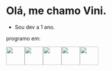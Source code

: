 <style>
img{
	position: relative;
	display: block;
	width: 50px;
	height: 50px;
	float: left;
}
</style>

# Olá, me chamo Vini.

- Sou dev a 1 ano.

<p>programo em:</p>


<img width='50' height='50' src="https://cdn.jsdelivr.net/gh/devicons/devicon/icons/css3/css3-original.svg" />
<img width='50' height='50' src="https://cdn.jsdelivr.net/gh/devicons/devicon/icons/html5/html5-original.svg" />
<img width='50' height='50' src="https://cdn.jsdelivr.net/gh/devicons/devicon/icons/javascript/javascript-original.svg" />
<img width='50' height='50' src="https://cdn.jsdelivr.net/gh/devicons/devicon/icons/python/python-original.svg" />
<img width='50' height='50' src="https://cdn.jsdelivr.net/gh/devicons/devicon/icons/c/c-original.svg" />
          

          
